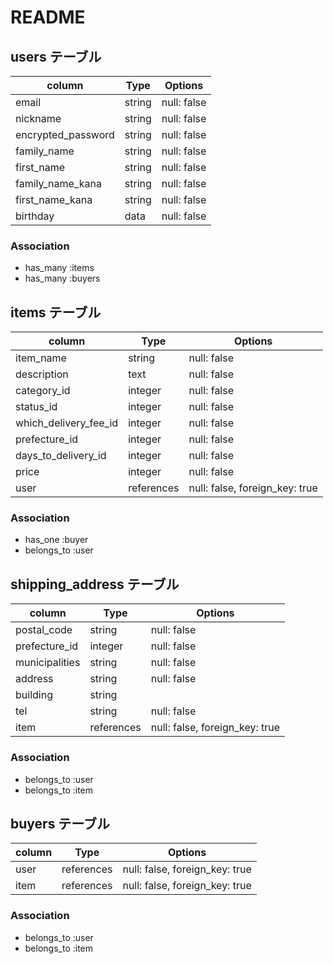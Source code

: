 # README

## users テーブル

| column             | Type    | Options     |
| ------------------ | ------- | ----------- |
| email              | string  | null: false |
| nickname           | string  | null: false |
| encrypted_password | string  | null: false |
| family_name        | string  | null: false |
| first_name         | string  | null: false |
| family_name_kana   | string  | null: false |
| first_name_kana    | string  | null: false |
| birthday           | data    | null: false |

### Association

- has_many :items
- has_many :buyers

## items テーブル

| column                | Type        | Options                        |
| --------------------- | ----------- | ------------------------------ |
| item_name             | string      | null: false                    |
| description           | text        | null: false                    |
| category_id           | integer     | null: false                    |
| status_id             | integer     | null: false                    |
| which_delivery_fee_id | integer     | null: false                    |
| prefecture_id         | integer     | null: false                    |
| days_to_delivery_id   | integer     | null: false                    |
| price                 | integer     | null: false                    |
| user                  | references  | null: false, foreign_key: true |

### Association

- has_one :buyer
- belongs_to :user

## shipping_address テーブル

| column             | Type        | Options                        |
| ------------------ | ----------- | ------------------------------ |
| postal_code        | string      | null: false                    |
| prefecture_id      | integer     | null: false                    |
| municipalities     | string      | null: false                    |
| address            | string      | null: false                    |
| building           | string      |                                |
| tel                | string      | null: false                    |
| item               | references  | null: false, foreign_key: true |

### Association

- belongs_to :user
- belongs_to :item

## buyers テーブル

| column             | Type        | Options                        |
| ------------------ | ----------- | ------------------------------ |
| user               | references  | null: false, foreign_key: true |
| item               | references  | null: false, foreign_key: true |

### Association

- belongs_to :user
- belongs_to :item